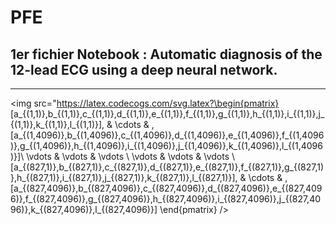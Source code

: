 # PFE

## 1er fichier Notebook : Automatic diagnosis of the 12-lead ECG using a deep neural network.
-----------
  <img src="https://latex.codecogs.com/svg.latex?\begin{pmatrix}
    [a_{(1,1)},b_{(1,1)},c_{(1,1)},d_{(1,1)},e_{(1,1)},f_{(1,1)},g_{(1,1)},h_{(1,1)},i_{(1,1)},j_{(1,1)},k_{(1,1)},l_{(1,1)}],      & \cdots & ,[a_{(1,4096)},b_{(1,4096)},c_{(1,4096)},d_{(1,4096)},e_{(1,4096)},f_{(1,4096)},g_{(1,4096)},h_{(1,4096)},i_{(1,4096)},j_{(1,4096)},k_{(1,4096)},l_{(1,4096)}]\\ 
    \vdots & \vdots & \vdots \\ 
    \vdots & \vdots & \vdots \\
    [a_{(827,1)},b_{(827,1)},c_{(827,1)},d_{(827,1)},e_{(827,1)},f_{(827,1)},g_{(827,1)},h_{(827,1)},i_{(827,1)},j_{(827,1)},k_{(827,1)},l_{(827,1)}],      & \cdots & ,[a_{(827,4096)},b_{(827,4096)},c_{(827,4096)},d_{(827,4096)},e_{(827,4096)},f_{(827,4096)},g_{(827,4096)},h_{(827,4096)},i_{(827,4096)},j_{(827,4096)},k_{(827,4096)},l_{(827,4096)}]
\end{pmatrix}  />


